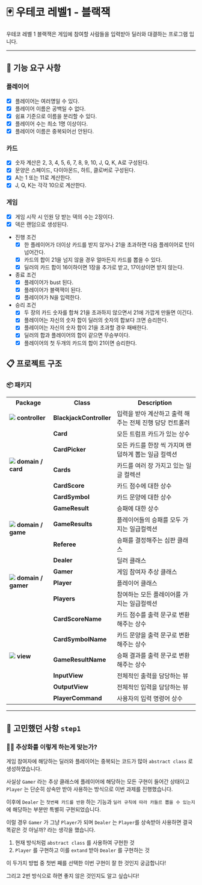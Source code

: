 # 🃏 우테코 레벨1 - 블랙잭

우테코 레벨 1 블랙잭은 게임에 참여할 사람들을 입력받아 딜러와 대결하는 프로그램 입니다.

---

## 📝 기능 요구 사항

### 플레이어

- [x] 플레이어는 여러명일 수 있다.
- [x] 플레이어 이름은 공백일 수 없다.
- [x] 쉼표 기준으로 이름을 분리할 수 있다.
- [x] 플레이어 수는 최소 1명 이상이다.
- [x] 플레이어 이름은 중복되어선 안된다.

### 카드

- [x] 숫자 계산은 2, 3, 4, 5, 6, 7, 8, 9, 10, J, Q, K, A로 구성된다.
- [x] 문양은 스페이드, 다이아몬드, 하트, 클로버로 구성된다.
- [x] A는 1 또는 11로 계산한다.
- [x] J, Q, K는 각각 10으로 계산한다.

### 게임

- [x] 게임 시작 시 인원 당 받는 덱의 수는 2장이다.
- [x] 덱은 랜덤으로 생성된다.
- 진행 조건
    - [x] 한 플레이어가 더이상 카드를 받지 않거나 21을 초과하면 다음 플레이어로 턴이 넘어간다.
    - [x] 카드의 합이 21을 넘지 않을 경우 얼마든지 카드를 뽑을 수 있다.
    - [x] 딜러의 카드 합이 16이하이면 1장을 추가로 받고, 17이상이면 받지 않는다.
- 종료 조건
    - [x] 플레이어가 bust 된다.
    - [x] 플레이어가 블랙잭이 된다.
    - [x] 플레이어가 N을 입력한다.
- 승리 조건
    - [x] 두 장의 카드 숫자를 합쳐 21을 초과하지 않으면서 21에 가깝게 만들면 이긴다.
    - [x] 플레이어는 자신의 숫자 합이 딜러의 숫자의 합보다 크면 승리한다.
    - [x] 플레이어는 자신의 숫자 합이 21을 초과할 경우 패배한다.
    - [x] 딜러의 합과 플레이어의 합이 같으면 무승부이다.
    - [x] 플레이어의 첫 두개의 카드의 합이 21이면 승리한다.

###  

## 📋 프로젝트 구조

### 📦 패키지

<table>
    <tr>
        <th>Package</th>
        <th>Class</th>
        <th>Description</th>
    </tr>
    <tr>
        <td>
            <img src="https://raw.githubusercontent.com/mallowigi/iconGenerator/master/assets/icons/folders/controllers.svg?sanitize=true"/>
            <b> controller</b>
        </td>
        <td><b>BlackjackController</b></td>
        <td>입력을 받아 계산하고 출력 해주는 전체 진행 담당 컨트롤러</td>
    </tr>
    <tr>
        <td rowspan="5">
            <img src="https://raw.githubusercontent.com/mallowigi/iconGenerator/master/assets/icons/folders/home.svg?sanitize=true"/>
            <b> domain / card</b>
        </td>
        <td><b>Card</b></td>
        <td>모든 트럼프 카드가 있는 상수</td>
    </tr>
    <tr>
        <td><b>CardPicker</b></td>
        <td>모든 카드를 한장 씩 가지며 랜덤하게 뽑는 일급 컬렉션</td>
    </tr>
    <tr>
        <td><b>Cards</b></td>
        <td>카드를 여러 장 가지고 있는 일글 컬렉션</td>
    </tr>
    <tr>
        <td><b>CardScore</b></td>
        <td>카드 점수에 대한 상수</td>
    </tr>
    <tr>
        <td><b>CardSymbol</b></td>
        <td>카드 문양에 대한 상수</td>
    </tr>
    <tr>
        <td rowspan="3">
            <img src="https://raw.githubusercontent.com/mallowigi/iconGenerator/master/assets/icons/folders/home.svg?sanitize=true"/>
            <b> domain / game</b>
        </td>
        <td><b>GameResult</b></td>
        <td>승패에 대한 상수</td>
    </tr>
    <tr>
        <td><b>GameResults</b></td>
        <td>플레이어들의 승패를 모두 가지는 일급컬렉션</td>
    </tr>
    <tr>
        <td><b>Referee</b></td>
        <td>승패를 결정해주는 심판 클래스</td>
    </tr>
    <tr>
        <td rowspan="4">
            <img src="https://raw.githubusercontent.com/mallowigi/iconGenerator/master/assets/icons/folders/home.svg?sanitize=true"/>
            <b> domain / gamer</b>
        </td>
        <td><b>Dealer</b></td>
        <td>딜러 클래스</td>
    </tr>
    <tr>
        <td><b>Gamer</b></td>
        <td>게임 참여자 추상 클래스</td>
    </tr>
    <tr>
        <td><b>Player</b></td>
        <td>플레이어 클래스</td>
    </tr>
    <tr>
        <td><b>Players</b></td>
        <td>참여하는 모든 플레이어를 가지는 일급컬렉션</td>
    </tr>
    <tr>
        <td rowspan="6">
            <img src="https://raw.githubusercontent.com/mallowigi/iconGenerator/master/assets/icons/folders/views.svg?sanitize=true"/>
            <b> view</b>
        </td>
        <td><b>CardScoreName</b></td>
        <td>카드 점수를 출력 문구로 변환해주는 상수</td>
    </tr>
    <tr>
        <td><b>CardSymbolName</b></td>
        <td>카드 문양을 출력 문구로 변환해주는 상수</td>
    </tr>
    <tr>
        <td><b>GameResultName</b></td>
        <td>승패 결과를 출력 문구로 변환해주는 상수</td>
    </tr>
    <tr>
        <td><b>InputView</b></td>
        <td>전체적인 출력을 담당하는 뷰</td>
    </tr>
    <tr>
        <td><b>OutputView</b></td>
        <td>전체적인 입력을 담당하는 뷰</td>
    </tr>
    <tr>
        <td><b>PlayerCommand</b></td>
        <td>사용자의 입력 명령어 상수</td>
    </tr>
</table>

---

## 🤔 고민했던 사항 `step1`

### 🙋‍♂️ 추상화를 이렇게 하는게 맞는가?

게임 참여자에 해당하는 딜러와 플레이어는 중복되는 코드가 많아 `abstract class` 로 생성하였습니다.

사실상 `Gamer` 라는 추상 클래스에 플레이어에 해당하는 모든 구현이 들어간 상태이고 `Player` 는 단순히 상속만 받아 사용하는 방식으로 이번 과제를 진행했습니다.

이후에 `Dealer` 는 `첫번째 카드를 반환` 하는 기능과 `딜러 규칙에 따라 카들르 뽑을 수 있는지` 에 해당하는 부분만 특별히 구현되었습니다.

이럴 경우 `Gamer` 가 그냥 `Player`가 되며 `Dealer` 는 `Player`를 상속받아 사용하면 결국 똑같은 것 아닐까? 라는 생각을 했습니다.

1. 현재 방식처럼 `abstract class` 를 사용하여 구현한 것
2. `Player` 를 구현하고 이를 `extand` 받아 `Dealer` 를 구현하는 것

이 두가지 방법 중 첫번 째를 선택한 이번 구현이 잘 한 것인지 궁금합니다!

그리고 2번 방식으로 하면 좋지 않은 것인지도 알고 싶습니다!
